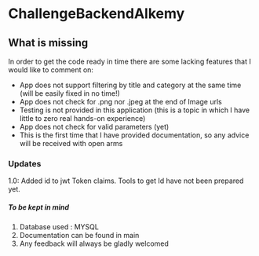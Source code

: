 # ChallengeBackendAlkemy
## What is missing
In order to get the code ready in time there are some lacking features  that I would  like to comment on:

- App does not support filtering by title and category at the same time (will be easily fixed in no time!)
- App does not check for .png nor .jpeg at the end of Image urls
- Testing is not provided  in  this application (this is a topic in which I have little to zero real hands-on experience)
- App does not check for valid parameters (yet)
- This is the first time that I have provided documentation, so any advice will be received with open arms

### Updates
1.0: Added id to jwt Token claims. Tools to get Id have not been prepared yet. 


##### To be kept in mind
1. Database used : MYSQL
2. Documentation can be found in main
3. Any feedback will always be gladly welcomed

